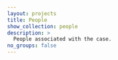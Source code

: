 ```yaml
---
layout: projects
title: People
show_collection: people
description: >
  People associated with the case.
no_groups: false
---
```

